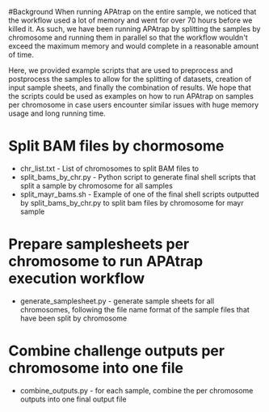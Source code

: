 #Background
When running APAtrap on the entire sample, we noticed that 
the workflow used a lot of memory and went for over 70 hours 
before we killed it. As such, we have been running 
APAtrap by splitting the samples by chromosome and running them in parallel 
so that the workflow wouldn't exceed the maximum memory and would complete 
in a reasonable amount of time.

Here, we provided example scripts that are used to preprocess and postprocess the samples 
to allow for the splitting of datasets, creation of input sample sheets, 
and finally the combination of results. We hope that the scripts could be 
used as examples on how to run APAtrap on samples per chromosome in 
case users encounter similar issues with huge memory usage and long 
running time.

# Split BAM files by chormosome
- chr_list.txt - List of chromosomes to split BAM files to
- split_bams_by_chr.py - Python script to generate final shell scripts that split a sample by chromosome for all samples
- split_mayr_bams.sh - Example of one of the final shell scripts outputted by split_bams_by_chr.py to split bam files by chromosome for mayr sample

# Prepare samplesheets per chromosome to run APAtrap execution workflow
- generate_samplesheet.py - generate sample sheets for all chromosomes, following the file name format of the sample files that have been split by chromosome

# Combine challenge outputs per chromosome into one file
- combine_outputs.py - for each sample, combine the per chromosome outputs into one final output file
